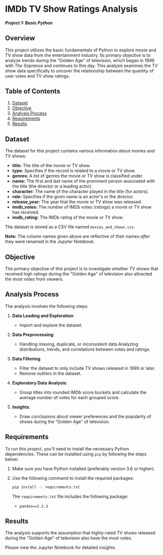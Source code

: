 # IMDb TV Show Ratings Analysis
#### *Project 1: Basic Python*

## Overview

This project utilizes the basic fundamentals of Python to explore movie and TV show data from the entertainment industry. Its primary objective is to analyze trends during the "Golden Age" of television, which began in 1999 with *The Sopranos* and continues to this day. This analysis examines the TV show data specifically to uncover the relationship between the quantity of user votes and TV show ratings. 

## Table of Contents

1. [Dataset](#dataset)
2. [Objective](#objective)
3. [Analysis Process](#analysis-process)
4. [Requirements](#requirements)
5. [Results](#results)

## Dataset <a id="dataset"></a>

The dataset for this project contains various information about movies and TV shows:

- **title:** The title of the movie or TV show. 
- **type:** Specifies if the record is related to a movie or TV show.
- **genres:** A list of genres the movie or TV show is classified under.
- **name:** The first and last name of the prominent person associated with the title (the director or a leading actor).
- **character:** The name of the character played in the title (for actors).
- **role:** Specifies if the given name is an actor's or the director.
- **release_year:** The year that the movie or TV show was released.
- **imdb_votes:** The number of IMDb votes (ratings) a movie or TV show has received.
- **imdb_rating:** The IMDb rating of the movie or TV show. 


The dataset is stored as a CSV file named `movies_and_shows.csv`. 

**Note:** The column names given above are reflective of their names *after* they were renamed in the Jupyter Notebook.

## Objective <a id="objective"></a>

The primary objective of this project is to investigate whether TV shows that received high ratings during the "Golden Age" of television also attracted the most votes from viewers.

## Analysis Process <a id="analysis-process"></a>

The analysis involves the following steps:

1. **Data Loading and Exploration**:
   - Import and explore the dataset.
   
2. **Data Preprocessing**:
   - Handling missing, duplicate, or inconsistent data.Analyzing distributions, trends, and correlations between votes and ratings.
   
3. **Data Filtering**:
   - Filter the dataset to only include TV shows released in 1999 or later.
   - Remove outliers in the dataset.
   
4. **Exploratory Data Analysis**:
   - Group titles into rounded IMDb score buckets and calculate the average number of votes for each grouped score.
   
5. **Insights**:
   - Draw conclusions about viewer preferences and the popularity of shows during the "Golden Age" of television.

## Requirements <a id="requirements"></a>

To run this project, you'll need to install the necessary Python dependencies. These can be installed using `pip` by following the steps below:

1. Make sure you have Python installed (preferably version 3.6 or higher).
2. Use the following command to install the required packages:

    ```sh
    pip install -r requirements.txt
    ```

   The `requirements.txt` file includes the following package:
   - `pandas==2.2.3`

## Results <a id="results"></a>

The analysis supports the assumption that highly-rated TV shows released during the "Golden Age" of television also have the most votes. 

Please view the Jupyter Notebook for detailed insights. 